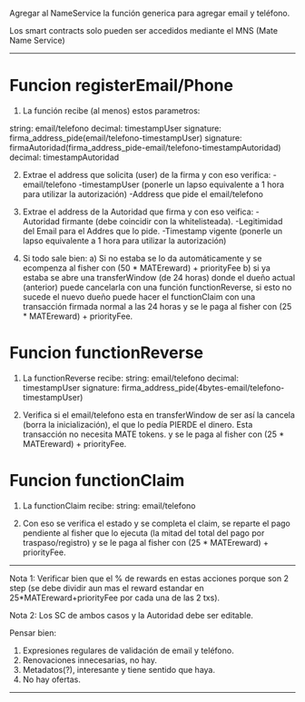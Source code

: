 Agregar al NameService la función generica para agregar email y teléfono.

Los smart contracts solo pueden ser accedidos mediante el MNS (Mate Name Service) 
******************************************************************************************************
# Funcion registerEmail/Phone

1. La función recibe (al menos) estos parametros: 

string: email/telefono
decimal: timestampUser
signature: firma_address_pide(email/telefono-timestampUser)
signature: firmaAutoridad(firma_address_pide-email/telefono-timestampAutoridad)
decimal: timestampAutoridad

2. Extrae el address que solicita (user) de la firma y con eso verifica:
-email/telefono
-timestampUser (ponerle un lapso equivalente a 1 hora para utilizar la autorización)
-Address que pide el email/telefono

3. Extrae el address de la Autoridad que firma y con eso veifica:
-Autoridad firmante (debe coincidir con la whitelisteada).
-Legitimidad del Email para el Addres que lo pide.
-Timestamp vigente (ponerle un lapso equivalente a 1 hora para utilizar la autorización)

4. Si todo sale bien: 
    a) Si no estaba se lo da automáticamente y se ecompenza al fisher con (50 * MATEreward) + priorityFee
    b) si ya estaba se abre una transferWindow (de 24 horas) donde el dueño actual (anterior) puede cancelarla con una función functionReverse, si esto no sucede el nuevo dueño puede hacer el functionClaim con una transacción firmada normal a las 24 horas y se le paga al fisher con (25 * MATEreward) + priorityFee.

# Funcion functionReverse

1. La functionReverse recibe:
string: email/telefono
decimal: timestampUser
signature: firma_address_pide(4bytes-email/telefono-timestampUser)

2. Verifica si el email/telefono esta en transferWindow de ser así la cancela (borra la inicialización), el que lo pedía PIERDE el dinero. Esta transacción no necesita MATE tokens. y se le paga al fisher con (25 * MATEreward) + priorityFee.

# Funcion functionClaim

1. La functionClaim recibe:
string: email/telefono

2. Con eso se verifica el estado y se completa el claim, se reparte el pago pendiente al fisher que lo ejecuta (la mitad del total del pago por traspaso/registro) y se le paga al fisher con (25 * MATEreward) + priorityFee.


******************************************************************************************************
Nota 1: Verificar bien que el % de rewards en estas acciones porque son 2 step (se debe dividir aun mas el reward estandar en 25*MATEreward+priorityFee por cada una de las 2 txs).

Nota 2: Los SC de ambos casos y la Autoridad debe ser editable.

Pensar bien: 
1. Expresiones regulares de validación de email y teléfono.
2. Renovaciones innecesarias, no hay.
3. Metadatos(?), interesante y tiene sentido que haya.
4. No hay ofertas.
******************************************************************************************************